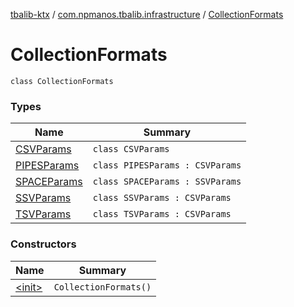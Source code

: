 [tbalib-ktx](../../index.md) / [com.npmanos.tbalib.infrastructure](../index.md) / [CollectionFormats](./index.md)

# CollectionFormats

`class CollectionFormats`

### Types

| Name | Summary |
|---|---|
| [CSVParams](-c-s-v-params/index.md) | `class CSVParams` |
| [PIPESParams](-p-i-p-e-s-params/index.md) | `class PIPESParams : CSVParams` |
| [SPACEParams](-s-p-a-c-e-params/index.md) | `class SPACEParams : SSVParams` |
| [SSVParams](-s-s-v-params/index.md) | `class SSVParams : CSVParams` |
| [TSVParams](-t-s-v-params/index.md) | `class TSVParams : CSVParams` |

### Constructors

| Name | Summary |
|---|---|
| [&lt;init&gt;](-init-.md) | `CollectionFormats()` |
